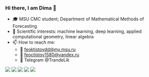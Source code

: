 ### Hi there, I am Dima 👋
- :mortar_board: MSU CMC student; Department of Mathematical Methods of Forecasting
- :microscope: Scientific interests: machine learning, deep learning, applied computational geometry, linear algebra
- 📫 How to reach me: 
    - :email: feoktistovdd@my.msu.ru
    - :email: feoctistov1580@yandex.ru
    - :calling: Telegram @TrandeLik
 
![](https://github-profile-summary-cards.vercel.app/api/cards/profile-details?username=TrandeLik&theme=default)
![](https://github-profile-summary-cards.vercel.app/api/cards/most-commit-language?username=TrandeLik&theme=default)
![](https://github-profile-summary-cards.vercel.app/api/cards/repos-per-language?username=TrandeLik&theme=default)
![](https://github-profile-summary-cards.vercel.app/api/cards/stats?username=TrandeLik&theme=default)
![](https://github-profile-summary-cards.vercel.app/api/cards/productive-time?username=TrandeLik&theme=default)


